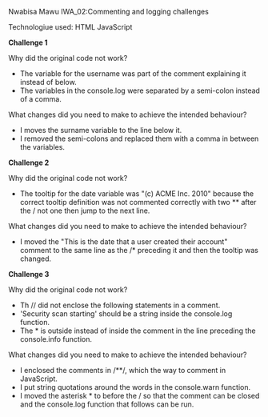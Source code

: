 Nwabisa Mawu IWA_02:Commenting and logging challenges

Technologiue used: HTML JavaScript

<b>Challenge 1</b>

Why did the original code not work?
- The variable for the username was part of the comment explaining it instead of below.
- The variables in the console.log were separated by a semi-colon instead of a comma.

What changes did you need to make to achieve the intended behaviour?
- I moves the surname variable to the line below it.
- I removed the semi-colons and replaced them with a comma in between the variables.

<b>Challenge 2</b>

Why did the original code not work?
- The tooltip for the date variable was "(c) ACME Inc. 2010" because the correct tooltip definition was not commented correctly with two ** after the / not one then jump to the next line. 

What changes did you need to make to achieve the intended behaviour?
- I moved the "This is the date that a user created their account" comment to the same line as the /* preceding it and then the tooltip was changed.

<b>Challenge 3</b>

Why did the original code not work?
- Th // did not enclose the following statements in a comment.
- 'Security scan starting' should be a string inside the console.log function.
- The * is outside instead of inside the comment in the line preceding the console.info function.

What changes did you need to make to achieve the intended behaviour?
- I enclosed the comments in /**/, which the way to comment in JavaScript.
- I put string quotations around the words in the console.warn function.
- I moved the asterisk * to before the / so that the comment can be closed and the console.log function that follows can be run.
